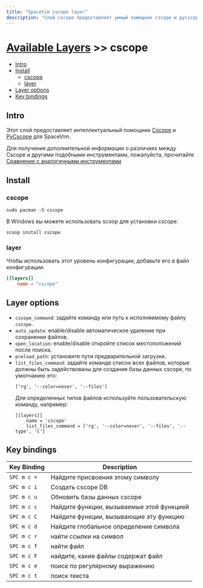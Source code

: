 ```yaml
---
title: "SpaceVim cscope layer"
description: "Слой cscope предоставляет умный помощник cscope и pycscope для SpaceVim, помогая пользователям выиграть в cscope"
---
```


# [Available Layers](../) >> cscope

<!-- vim-markdown-toc GFM -->

- [Intro](#intro)
- [Install](#install)
  - [cscope](#cscope)
  - [layer](#layer)
- [Layer options](#layer-options)
- [Key bindings](#key-bindings)

<!-- vim-markdown-toc -->

## Intro

Этот слой предоставляет интеллектуальный помощник [Cscope](http://cscope.sourceforge.net/) и [PyCscope](https://github.com/portante/pycscope) для SpaceVim.

Для получения дополнительной информации о различиях между Cscope и другими подобными инструментами, пожалуйста, прочитайте [Сравнение с аналогичными инструментами](https://github.com/oracle/opengrok/wiki/Comparison-with-Similar-Tools)

## Install

### cscope

```shell
sudo pacman -S cscope
```

В Windows вы можете использовать scoop для установки cscope:

```
scoop install cscope
```

### layer

Чтобы использовать этот уровень конфигурации, добавьте его в файл конфигурации.

```toml
[[layers]]
    name = "cscope"
```

## Layer options

- `cscope_command`: задайте команду или путь к исполняемому файлу `cscope`.
- `auto_update`: enable/disable автоматическое удаление при сохранении файлов.
- `open_location`: enable/disable откройте список местоположений после поиска.
- `preload_path`: установите пути предварительной загрузки.
- `list_files_command`: задайте команде список всех файлов, которые должны быть
задействованы для создания базы данных cscope, по умолчанию это:
  ```
  ['rg', '--color=never', '--files']
  ```
  Для определенных типов файлов используйте пользовательскую команду, например:
  ```
  [[layers]]
      name = 'cscope'
      list_files_command = ['rg', '--color=never', '--files', '--type', 'c']
  ```

## Key bindings

| Key Binding | Description                            |
| ----------- | -------------------------------------- |
| `SPC m c =` | Найдите присвоения этому символу        |
| `SPC m c i` | Создать cscope DB                       |
| `SPC m c u` | Обновить базы данных cscope                      |
| `SPC m c c` | Найдите функции, вызываемые этой функцией |
| `SPC m c C` | Найдите функции, вызывающие эту функцию   |
| `SPC m c d` | Найдите глобальное определение символа     |
| `SPC m c r` | найти ссылки на символ            |
| `SPC m c f` | найти файл                              |
| `SPC m c F` | найдите, какие файлы содержат файл        |
| `SPC m c e` | поиск по регулярному выражению              |
| `SPC m c t` | поиск текста                            |
